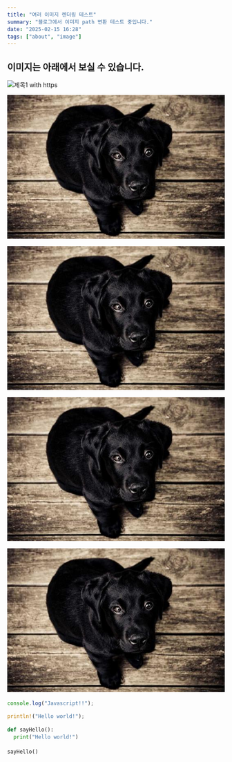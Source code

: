 ```yaml
---
title: "여러 이미지 렌더링 테스트"
summary: "블로그에서 이미지 path 변환 테스트 중입니다."
date: "2025-02-15 16:28"
tags: ["about", "image"]
---
```


## 이미지는 아래에서 보실 수 있습니다.

![제목1 with https](https://picsum.photos/200/300)

![제목2 with (sample.png)](sample.png)

![제목3 with (./sample.png)](./sample.png)

![제목4 with (/posts/image-in-markdown/sample.png)](/posts/image-in-markdown/sample.png)

![제목5 with (./././sample.png)](./././sample.png)

```javascript
console.log("Javascript!!");
```

```Rust
println!("Hello world!");
```

```python
def sayHello():
  print("Hello world!")

sayHello()
```

